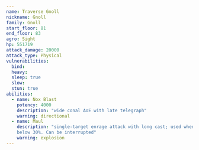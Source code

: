 ```yaml
---
name: Traverse Gnoll
nickname: Gnoll
family: Gnoll
start_floor: 81
end_floor: 83
agro: Sight
hp: 551719
attack_damage: 20000
attack_type: Physical
vulnerabilities:
  bind: 
  heavy: 
  sleep: true
  slow: 
  stun: true
abilities:
  - name: Nox Blast
    potency: 4000
    description: "wide conal AoE with late telegraph"
    warning: directional
  - name: Maul
    description: "single-target enrage attack with long cast; used when HP goes
    below 30%. Can be interrupted"
    warning: explosion
---
```

